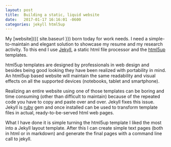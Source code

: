 ```yaml
---
layout: post
title:  Building a static, liquid website
date:   2017-01-17 16:16:01 -0600
categories: jekyll html5up  
---
```


My [website]({{ site.baseurl }}) born today for work needs. I need a simple-to-maintain and elegant solution to showcase my resume and my research activity. To this end I use [Jekyll](https://jekyllrb.com/), a static html file processor and the [html5up](https://html5up.net/) templates.

html5up templates are designed by professionals in web design and besides being good looking they have been realized with portability in mind. An html5up based website will maintain the same readability and visual effects on all the supported devices (notebooks, tablet and smartphone).

Realizing an entire website using one of those templates can be boring and time consuming (other than difficult to maintain) because of the repeated code you have to copy and paste over and over. Jekyll fixes this issue. Jekyll is [ruby](https://www.ruby-lang.org/en/) gem and once installed can be used to transform template files in actual, ready-to-be-served html web pages.

What I have done it is simple turning the html5up template I liked the most into a Jekyll layout template. After this I can create simple text pages (both in html or in markdown) and generate the final pages with a command line call to jekyll.
